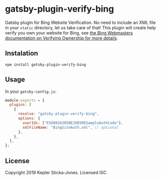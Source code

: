 # gatsby-plugin-verify-bing

Gatsby plugin for Bing Website Verification. No need to include an XML file in your `static` directory, let us take care of that! This plugin will create help verify you own your website for Bing, see [the Bing Webmasters documentation on Verifying Ownership for more details](https://www.bing.com/webmaster/help/how-to-verify-ownership-of-your-site-afcfefc6).

## Instalation

```shell
npm install gatsby-plugin-verify-bing
```

## Usage

In your `gatsby-config.js`:

```js
module.exports = {
  plugins: [
    {
      resolve: "gatsby-plugin-verify-bing",
      options: {
        userIds: ["E5D802A305BE2DD99ESampleAuthCode"],
        xmlFileName: "BingSiteAuth.xml", // optional
      },
    },
  ],
};
```

## License

Copyright 2019 Kepler Sticka-Jones. Licensed ISC
